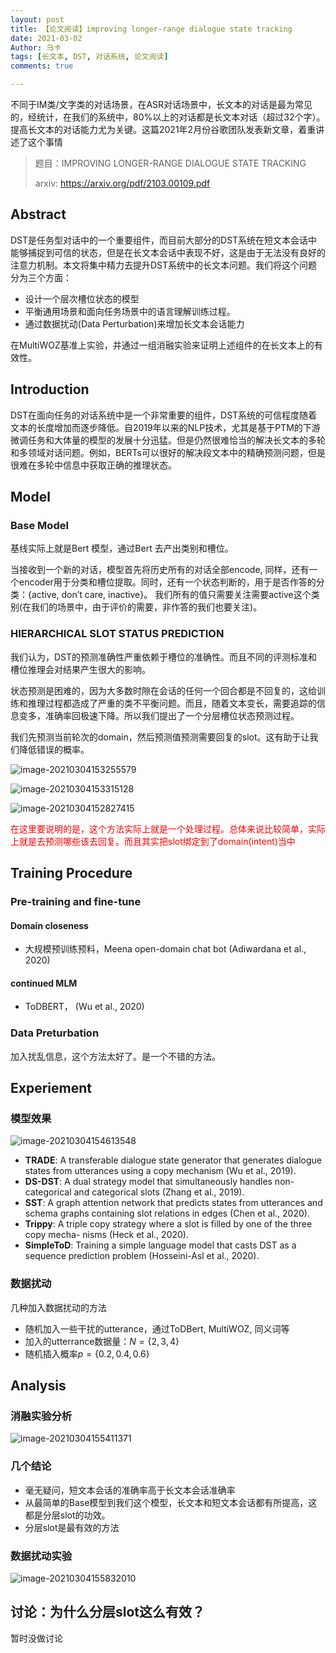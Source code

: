 ```yaml
---
layout: post
title: 【论文阅读】improving longer-range dialogue state tracking
date: 2021-03-02
Author: 乌卡 
tags: [长文本, DST, 对话系统, 论文阅读]
comments: true

---
```


不同于IM类/文字类的对话场景，在ASR对话场景中，长文本的对话是最为常见的，经统计，在我们的系统中，80%以上的对话都是长文本对话（超过32个字）。提高长文本的对话能力尤为关键。这篇2021年2月份谷歌团队发表新文章，着重讲述了这个事情

> 题目：IMPROVING LONGER-RANGE DIALOGUE STATE TRACKING
>
> arxiv: https://arxiv.org/pdf/2103.00109.pdf

## Abstract

DST是任务型对话中的一个重要组件，而目前大部分的DST系统在短文本会话中能够捕捉到可信的状态，但是在长文本会话中表现不好，这是由于无法没有良好的注意力机制。本文将集中精力去提升DST系统中的长文本问题。我们将这个问题分为三个方面：

- 设计一个层次槽位状态的模型
- 平衡通用场景和面向任务场景中的语言理解训练过程。
- 通过数据扰动(Data Perturbation)来增加长文本会话能力

在MultiWOZ基准上实验，并通过一组消融实验来证明上述组件的在长文本上的有效性。

## Introduction

DST在面向任务的对话系统中是一个非常重要的组件，DST系统的可信程度随着文本的长度增加而逐步降低。自2019年以来的NLP技术，尤其是基于PTM的下游微调任务和大体量的模型的发展十分迅猛。但是仍然很难恰当的解决长文本的多轮和多领域对话问题。例如，BERTs可以很好的解决段文本中的精确预测问题，但是很难在多轮中信息中获取正确的推理状态。

## Model

### Base Model

基线实际上就是Bert 模型，通过Bert 去产出类别和槽位。

当接收到一个新的对话，模型首先将历史所有的对话全部encode, 同样，还有一个encoder用于分类和槽位提取。同时，还有一个状态判断的，用于是否作答的分类：{active, don’t care, inactive}。 我们所有的值只需要关注需要active这个类别(在我们的场景中，由于评价的需要，非作答的我们也要关注)。

### HIERARCHICAL SLOT STATUS PREDICTION

我们认为，DST的预测准确性严重依赖于槽位的准确性。而且不同的评测标准和槽位推理会对结果产生很大的影响。

状态预测是困难的，因为大多数时隙在会话的任何一个回合都是不回复的，这给训练和推理过程都造成了严重的类不平衡问题。而且，随着文本变长，需要追踪的信息变多，准确率回极速下降。所以我们提出了一个分层槽位状态预测过程。

我们先预测当前轮次的domain，然后预测值预测需要回复的slot。这有助于让我们降低错误的概率。

![image-20210304153255579](https://tva1.sinaimg.cn/large/008eGmZEly1go7wr8vxxwj30n007l3zg.jpg)

![image-20210304153315128](https://tva1.sinaimg.cn/large/008eGmZEly1go7wrkz470j30i706xdgq.jpg)

![image-20210304152827415](https://tva1.sinaimg.cn/large/008eGmZEly1go7wmnqefpj30om0lsgor.jpg)



<font color=red>在这里要说明的是，这个方法实际上就是一个处理过程。总体来说比较简单，实际上就是去预测哪些该去回复。而且其实把slot绑定到了domain(intent)当中</font>

## Training Procedure

### Pre-training and fine-tune

#### Domain closeness

-  大规模预训练预料，Meena open-domain chat bot (Adiwardana et al., 2020)

#### continued MLM

- ToDBERT，  (Wu et al., 2020)

### Data Preturbation

加入扰乱信息，这个方法太好了。是一个不错的方法。

## Experiement

### 模型效果

![image-20210304154613548](https://tva1.sinaimg.cn/large/008eGmZEly1go7x5359y2j30om0ay75t.jpg)

- **TRADE**: A transferable dialogue state generator that generates dialogue states from utterances using a copy mechanism (Wu et al., 2019).
-  **DS-DST**: A dual strategy model that simultaneously handles non-categorical and categorical slots (Zhang et al., 2019).
-  **SST**: A graph attention network that predicts states from utterances and schema graphs containing slot relations in edges (Chen et al., 2020).
-  **Trippy**: A triple copy strategy where a slot is filled by one of the three copy mecha- nisms (Heck et al., 2020).
- **SimpleToD**: Training a simple language model that casts DST as a sequence prediction problem (Hosseini-Asl et al., 2020).

### 数据扰动

几种加入数据扰动的方法

- 随机加入一些干扰的utterance，通过ToDBert, MultiWOZ, 同义词等
- 加入的utterrance数据量：$N = \{2,3,4\}$
- 随机插入概率$p=\{0.2, 0.4, 0.6\}$

## Analysis

### 消融实验分析



![image-20210304155411371](https://tva1.sinaimg.cn/large/008eGmZEly1go7xddit5gj30kq0btq3m.jpg)

### 几个结论

- 毫无疑问，短文本会话的准确率高于长文本会话准确率
- 从最简单的Base模型到我们这个模型，长文本和短文本会话都有所提高，这都是分层slot的功效。
- 分层slot是最有效的方法

### 数据扰动实验

![image-20210304155832010](https://tva1.sinaimg.cn/large/008eGmZEly1go7xhwh28gj30rh0kh0vs.jpg)

## 讨论：为什么分层slot这么有效？

暂时没做讨论
